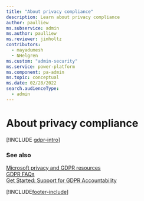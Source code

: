 ```yaml
---
title: "About privacy compliance"
description: Learn about privacy compliance
author: paulliew
ms.subservice: admin
ms.author: paulliew
ms.reviewer: jimholtz
contributors:
  - mayadumesh
  - NHelgren
ms.custom: "admin-security"
ms.service: power-platform
ms.component: pa-admin
ms.topic: conceptual
ms.date: 02/28/2022
search.audienceType: 
  - admin
---
```

# About privacy compliance

[!INCLUDE [gdpr-intro](~/../shared-content/shared/privacy-includes/gdpr-intro.md)]

### See also
[Microsoft privacy and GDPR resources](https://www.microsoft.com/trust-center/privacy/resources) <br />
[GDPR FAQs](/compliance/regulatory/gdpr#gdpr-faqs) <br />
[Get Started: Support for GDPR Accountability](https://servicetrust.microsoft.com/ViewPage/GDPRGetStarted) 

[!INCLUDE[footer-include](../includes/footer-banner.md)]
